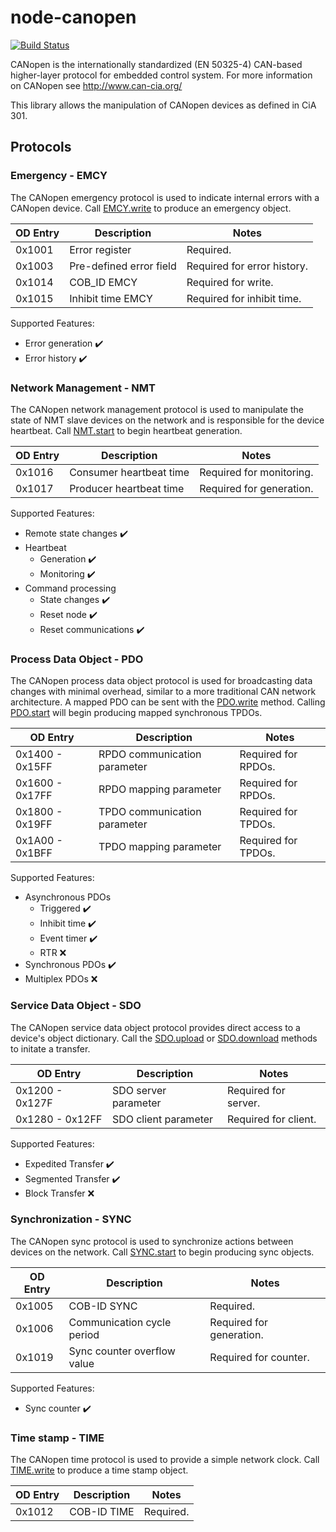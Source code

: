 # node-canopen
[![Build Status](https://travis-ci.org/DaxBot/node-canopen.svg?branch=v2-beta)](https://travis-ci.org/DaxBot/node-canopen)

CANopen is the internationally standardized (EN 50325-4) CAN-based
higher-layer protocol for embedded control system. For more information on
CANopen see http://www.can-cia.org/

This library allows the manipulation of CANopen devices as defined in CiA 301.

## Protocols
### Emergency - EMCY
The CANopen emergency protocol is used to indicate internal errors with a
CANopen device. Call [EMCY.write][1] to produce an emergency object.

 OD Entry | Description             | Notes
 -------- | ----------------------- | ------------------------
  0x1001  | Error register          | Required.
  0x1003  | Pre-defined error field | Required for error history.
  0x1014  | COB_ID EMCY             | Required for write.
  0x1015  | Inhibit time EMCY       | Required for inhibit time.

Supported Features:
 - Error generation :heavy_check_mark:
 - Error history :heavy_check_mark:

[1]: https://daxbot.github.io/node-canopen/#emcywrite

### Network Management - NMT
The CANopen network management protocol is used to manipulate the state of
NMT slave devices on the network and is responsible for the device heartbeat.
Call [NMT.start][2] to begin heartbeat generation.

 OD Entry | Description             | Notes
 -------- | ----------------------- | ------------------------
  0x1016  | Consumer heartbeat time | Required for monitoring.
  0x1017  | Producer heartbeat time | Required for generation.

Supported Features:
 - Remote state changes :heavy_check_mark:
 - Heartbeat
   - Generation :heavy_check_mark:
   - Monitoring :heavy_check_mark:
 - Command processing
    - State changes :heavy_check_mark:
    - Reset node :heavy_check_mark:
    - Reset communications :heavy_check_mark:

[2]: https://daxbot.github.io/node-canopen/#nmtstart

### Process Data Object - PDO
The CANopen process data object protocol is used for broadcasting data changes
with minimal overhead, similar to a more traditional CAN network architecture.
A mapped PDO can be sent with the [PDO.write][3] method. Calling
[PDO.start][4] will begin producing mapped synchronous TPDOs.

 OD Entry        | Description                  | Notes
 --------------- | ---------------------------- | ------------------
 0x1400 - 0x15FF | RPDO communication parameter | Required for RPDOs.
 0x1600 - 0x17FF | RPDO mapping parameter       | Required for RPDOs.
 0x1800 - 0x19FF | TPDO communication parameter | Required for TPDOs.
 0x1A00 - 0x1BFF | TPDO mapping parameter       | Required for TPDOs.

Supported Features:
 - Asynchronous PDOs
    - Triggered :heavy_check_mark:
    - Inhibit time :heavy_check_mark:
    - Event timer :heavy_check_mark:
    - RTR :x:
 - Synchronous PDOs :heavy_check_mark:
 - Multiplex PDOs :x:

[3]: https://daxbot.github.io/node-canopen/#pdowrite
[4]: https://daxbot.github.io/node-canopen/#pdostart

### Service Data Object - SDO
The CANopen service data object protocol provides direct access to a device's
object dictionary. Call the [SDO.upload][5] or [SDO.download][6] methods to
initate a transfer.

 OD Entry        | Description          | Notes
 --------------- | -------------------- | --------------------
 0x1200 - 0x127F | SDO server parameter | Required for server.
 0x1280 - 0x12FF | SDO client parameter | Required for client.

Supported Features:
 - Expedited Transfer :heavy_check_mark:
 - Segmented Transfer :heavy_check_mark:
 - Block Transfer :x:

[5]: https://daxbot.github.io/node-canopen/#sdoupload
[6]: https://daxbot.github.io/node-canopen/#sdodownload

### Synchronization - SYNC
The CANopen sync protocol is used to synchronize actions between devices on the
network. Call [SYNC.start][7] to begin producing sync objects.

 OD Entry | Description                 | Notes
 -------- | --------------------------- | -----------------------------
  0x1005  | COB-ID SYNC                 | Required.
  0x1006  | Communication cycle period  | Required for generation.
  0x1019  | Sync counter overflow value | Required for counter.

Supported Features:
 - Sync counter :heavy_check_mark:

[7]: https://daxbot.github.io/node-canopen/#syncstart

###  Time stamp - TIME
The CANopen time protocol is used to provide a simple network clock. Call
[TIME.write][8] to produce a time stamp object.

 OD Entry | Description | Notes
 -------- | ----------- | ---------
  0x1012  | COB-ID TIME | Required.

[8]: https://daxbot.github.io/node-canopen/#timewrite